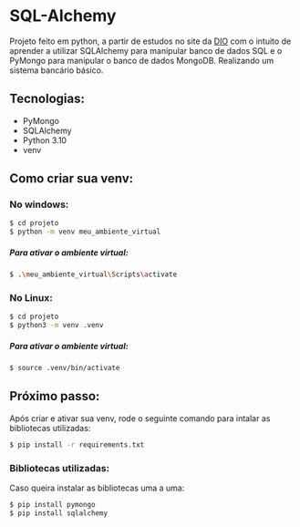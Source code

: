 # SQL-Alchemy
Projeto feito em python, a partir de estudos no site da [DIO](https://www.dio.me/) com o intuito de aprender a utilizar SQLAlchemy para manipular banco de dados SQL e o PyMongo para manipular o banco de dados MongoDB.
Realizando um sistema bancário básico.

## Tecnologias:
- PyMongo
- SQLAlchemy
- Python 3.10
- venv

## Como criar sua venv:
### No windows:
```bash
$ cd projeto
$ python -m venv meu_ambiente_virtual
```
##### Para ativar o ambiente virtual:
```bash
$ .\meu_ambiente_virtual\Scripts\activate
```

### No Linux:
```bash
$ cd projeto
$ python3 -m venv .venv
```
##### Para ativar o ambiente virtual:
```bash
$ source .venv/bin/activate
```
## Próximo passo:
Após criar e ativar sua venv, rode o seguinte comando para intalar as bibliotecas utilizadas:
```bash
$ pip install -r requirements.txt
```
### Bibliotecas utilizadas:
Caso queira instalar as bibliotecas uma a uma:
```bash
$ pip install pymongo
$ pip install sqlalchemy
```

